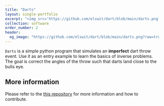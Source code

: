 ```yaml
---
title: "Darts"
layout: single-portfolio
excerpt: "<img src='https://github.com/elswit/dart/blob/main/darts.png?raw=true' width = 500 alt=''>"
collection: software
order_number: 2
header: 
  og_image: "https://github.com/elswit/dart/blob/main/darts.png?raw=true"
---
```


`Darts` is a simple python program that simulates an **imperfect** dart throw event. Use it as an entry example to learn the basics of  inverse problems. The goal is correct the angles of the throw such that darts land close to the bulls eye. 


## More information
Please refer to the [this repository](https://github.com/csml-beach/dart) for more information and how to contribute.

